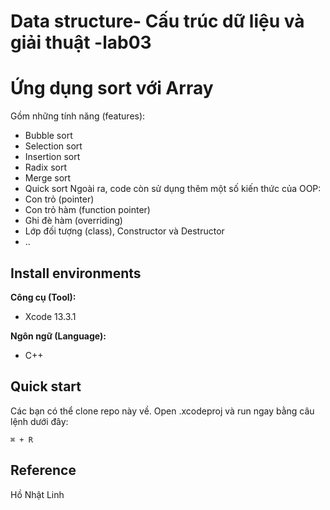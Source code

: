 # Data structure- Cấu trúc dữ liệu và giải thuật -lab03
# Ứng dụng sort với Array
Gồm những tính năng (features): <br>
* Bubble sort
* Selection sort
* Insertion sort
* Radix sort
* Merge sort
* Quick sort
Ngoài ra, code còn sử dụng thêm một số kiến thức của OOP: <br>
* Con trỏ (pointer)
* Con trỏ hàm (function pointer)
* Ghi đè hàm (overriding)
* Lớp đối tượng (class), Constructor và Destructor
* ..
## Install environments
**Công cụ (Tool):**<br>
* Xcode 13.3.1<br>

**Ngôn ngữ (Language):**<br>
* C++

## Quick start
Các bạn có thể clone repo này về. Open .xcodeproj và run ngay bằng câu lệnh dưới đây:
```
⌘ + R
```

## Reference<br>
Hồ Nhật Linh
